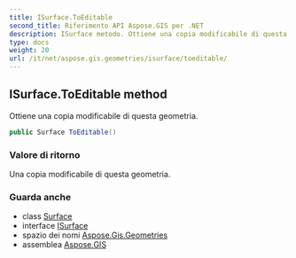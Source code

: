 ```yaml
---
title: ISurface.ToEditable
second_title: Riferimento API Aspose.GIS per .NET
description: ISurface metodo. Ottiene una copia modificabile di questa geometria.
type: docs
weight: 20
url: /it/net/aspose.gis.geometries/isurface/toeditable/
---
```

## ISurface.ToEditable method

Ottiene una copia modificabile di questa geometria.

```csharp
public Surface ToEditable()
```

### Valore di ritorno

Una copia modificabile di questa geometria.

### Guarda anche

* class [Surface](../../surface/)
* interface [ISurface](../)
* spazio dei nomi [Aspose.Gis.Geometries](../../isurface/)
* assemblea [Aspose.GIS](../../../)



